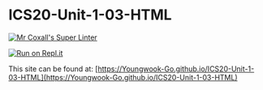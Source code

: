 # ICS20-Unit-1-03-HTML

[![Mr Coxall's Super Linter](https://github.com/Youngwook-Go/ICS20-Unit-1-03-HTML/workflows/Mr%20Coxall's%20Super%20Linter/badge.svg)](https://github.com/Youngwook-Go/ICS20-Unit-1-03-HTML/actions/)

[![Run on Repl.it](https://repl.it/badge/github/Youngwook-Go/ICS20-Unit-1-03-HTML)](https://repl.it/github/Youngwook-Go/ICS20-Unit-1-03-HTML)

This site can be found at: [https://Youngwook-Go.github.io/ICS20-Unit-1-03-HTML](https://Youngwook-Go.github.io/ICS20-Unit-1-03-HTML)
